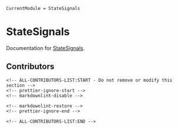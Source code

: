 ```@meta
CurrentModule = StateSignals
```

# StateSignals

Documentation for [StateSignals](https://github.com/sciflydev/StateSignals.jl).

## Contributors

```@raw html
<!-- ALL-CONTRIBUTORS-LIST:START - Do not remove or modify this section -->
<!-- prettier-ignore-start -->
<!-- markdownlint-disable -->

<!-- markdownlint-restore -->
<!-- prettier-ignore-end -->

<!-- ALL-CONTRIBUTORS-LIST:END -->
```
